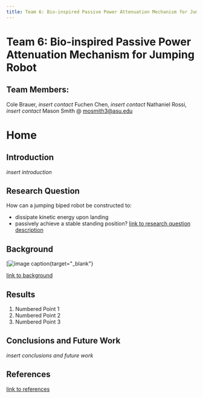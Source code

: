 ```yaml
---
title: Team 6: Bio-inspired Passive Power Attenuation Mechanism for Jumping Robot
---
```

# Team 6: Bio-inspired Passive Power Attenuation Mechanism for Jumping Robot
## Team Members: 
Cole Brauer, _insert contact_
Fuchen Chen, _insert contact_
Nathaniel Rossi, _insert contact_
Mason Smith @ mosmith3@asu.edu

# Home

## Introduction
_insert introduction_

## Research Question
How can a jumping biped robot be constructed to:
* dissipate kinetic energy upon landing
* passively achieve a stable standing position?
[link to research question description](/researchquestion)

## Background

[![image caption](https://idealab.asu.edu/assets/images/research/jumper1.png){target="_blank"}

[link to background](/background)

## Results

1. Numbered Point 1
1. Numbered Point 2
1. Numbered Point 3

## Conclusions and Future Work

_insert conclusions and future work_

## References
[link to references](/references)
